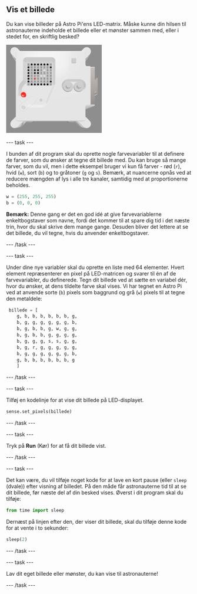 ## Vis et billede

Du kan vise billeder på Astro Pi'ens LED-matrix. Måske kunne din hilsen til astronauterne indeholde et billede eller et mønster sammen med, eller i stedet for, en skriftlig besked?

![Et skærmbillede af emulatorvinduet, der viser Flight Unit'en med LED-matricen, der viser et billede af selve Flight Unit'en](images/fu-pic.png)

--- task ---

I bunden af dit program skal du oprette nogle farvevariabler til at definere de farver, som du ønsker at tegne dit billede med. Du kan bruge så mange farver, som du vil, men i dette eksempel bruger vi kun få farver - rød (`r`), hvid (`w`), sort (`b`) og to gråtoner (`g` og `s`). Bemærk, at nuancerne opnås ved at reducere mængden af lys i alle tre kanaler, samtidig med at proportionerne beholdes.

```python
w = (255, 255, 255)
b = (0, 0, 0)
```

**Bemærk:** Denne gang er det en god idé at give farvevariablerne enkeltbogstaver som navne, fordi det kommer til at spare dig tid i det næste trin, hvor du skal skrive dem mange gange. Desuden bliver det lettere at se det billede, du vil tegne, hvis du anvender enkeltbogstaver.

--- /task ---

--- task ---



Under dine nye variabler skal du oprette en liste med 64 elementer. Hvert element repræsenterer en pixel på LED-matricen og svarer til én af de farvevariabler, du definerede. Tegn dit billede ved at sætte en variabel dér, hvor du ønsker, at dens tildelte farve skal vises. Vi har tegnet en Astro Pi ved at anvende sorte (`b`) pixels som baggrund og grå (`w`) pixels til at tegne den metaldele:

```python
 billede = [
    g, b, b, b, b, b, b, g,
    b, g, g, g, g, g, g, b,
    b, g, b, b, g, w, g, g,
    b, g, b, b, g, g, g, g,
    b, g, g, g, s, s, g, g,
    b, g, r, g, g, g, g, g,
    b, g, g, g, g, g, g, b,
    g, b, b, b, b, b, b, g
    ]
```
--- /task ---

--- task ---

Tilføj en kodelinje for at vise dit billede på LED-displayet.

```python
sense.set_pixels(billede)
```

--- /task ---

--- task ---

Tryk på **Run** (Kør) for at få dit billede vist.

--- /task ---

--- task ---

Det kan være, du vil tilføje noget kode for at lave en kort pause (eller `sleep` (dvale)) efter visning af billedet. På den måde får astronauterne tid til at se dit billede, før næste del af din besked vises. Øverst i dit program skal du tilføje:

```python
from time import sleep
```

Dernæst på linjen efter den, der viser dit billede, skal du tilføje denne kode for at vente i to sekunder:

```python
sleep(2)
```

--- /task ---

--- task ---

Lav dit eget billede eller mønster, du kan vise til astronauterne!

--- /task ---
